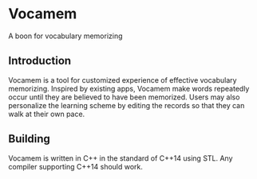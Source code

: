 # Vocamem
A boon for vocabulary memorizing
## Introduction
Vocamem is a tool for customized experience of effective vocabulary memorizing. Inspired by existing apps, Vocamem make words repeatedly occur until they are believed to have been memorized. Users may also personalize the learning scheme by editing the records so that they can walk at their own pace.
## Building
Vocamem is written in C++ in the standard of C++14 using STL. Any compiler supporting C++14 should work.
